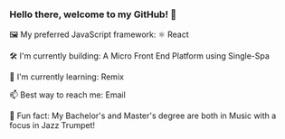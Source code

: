 ### Hello there, welcome to my GitHub! 👋

🖼️ My preferred JavaScript framework: ⚛️ React

🛠 I'm currently building: A Micro Front End Platform using Single-Spa

📖 I'm currently learning: Remix

📫 Best way to reach me: Email

🎺 Fun fact: My Bachelor's and Master's degree are both in Music with a focus in Jazz Trumpet!
